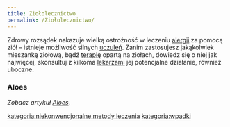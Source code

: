 ```yaml
---
title: Ziołolecznictwo
permalink: /Ziołolecznictwo/
---
```


Zdrowy rozsądek nakazuje wielką ostrożność w leczeniu [alergii](/atopedia/alergia "wikilink") za pomocą ziół – istnieje możliwość silnych [uczuleń](/atopedia/Reakcja_alergiczna "wikilink"). Zanim zastosujesz jakąkolwiek mieszankę ziołową, bądź [terapię](/atopedia/terapia "wikilink") opartą na ziołach, dowiedz się o niej jak najwięcej, skonsultuj z kilkoma [lekarzami](/atopedia/lekarze "wikilink") jej potencjalne działanie, również uboczne.

### Aloes

*Zobacz artykuł [Aloes](/atopedia/Aloes "wikilink").*

[kategoria:niekonwencjonalne metody leczenia](/atopedia/kategoria:niekonwencjonalne_metody_leczenia "wikilink") [kategoria:wpadki](/atopedia/kategoria:wpadki "wikilink")